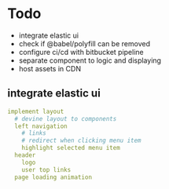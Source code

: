 # Todo

- integrate elastic ui
- check if @babel/polyfill can be removed
- configure ci/cd with bitbucket pipeline
- separate component to logic and displaying
- host assets in CDN

## integrate elastic ui
```yml
implement layout
  # devine layout to components
  left navigation
    # links
    # redirect when clicking menu item
    highlight selected menu item
  header
    logo
    user top links
  page loading animation
```